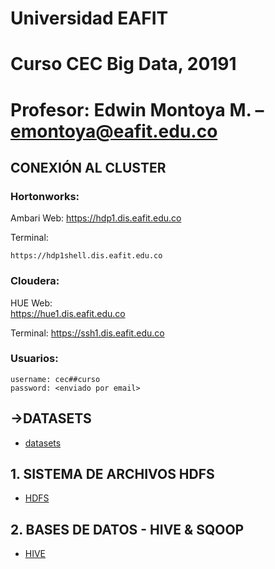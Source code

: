 # Universidad EAFIT
# Curso CEC Big Data, 20191
# Profesor: Edwin Montoya M. – emontoya@eafit.edu.co

## CONEXIÓN AL CLUSTER

### Hortonworks:
Ambari Web:
    https://hdp1.dis.eafit.edu.co

Terminal:

    https://hdp1shell.dis.eafit.edu.co

### Cloudera:
HUE Web:    
    https://hue1.dis.eafit.edu.co

Terminal:
    https://ssh1.dis.eafit.edu.co

### Usuarios:

    username: cec##curso
    password: <enviado por email>

## ->DATASETS

* [datasets](datasets)

## 1. SISTEMA DE ARCHIVOS HDFS

* [HDFS](01-hdfs)

## 2. BASES DE DATOS - HIVE & SQOOP

* [HIVE](02-hive)
